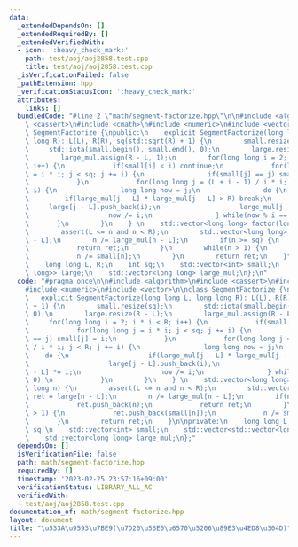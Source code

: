 ```yaml
---
data:
  _extendedDependsOn: []
  _extendedRequiredBy: []
  _extendedVerifiedWith:
  - icon: ':heavy_check_mark:'
    path: test/aoj/aoj2858.test.cpp
    title: test/aoj/aoj2858.test.cpp
  _isVerificationFailed: false
  _pathExtension: hpp
  _verificationStatusIcon: ':heavy_check_mark:'
  attributes:
    links: []
  bundledCode: "#line 2 \"math/segment-factorize.hpp\"\n\n#include <algorithm>\n#include\
    \ <cassert>\n#include <cmath>\n#include <numeric>\n#include <vector>\n\nclass\
    \ SegmentFactorize {\npublic:\n    explicit SegmentFactorize(long long L, long\
    \ long R): L(L), R(R), sq(std::sqrt(R) + 1) {\n        small.resize(sq);\n   \
    \     std::iota(small.begin(), small.end(), 0);\n        large.resize(R - L);\n\
    \        large_mul.assign(R - L, 1);\n        for(long long i = 2; i * i < R;\
    \ i++) {\n            if(small[i] < i) continue;\n            for(long long j\
    \ = i * i; j < sq; j += i) {\n                if(small[j] == j) small[j] = i;\n\
    \            }\n            for(long long j = (L + i - 1) / i * i; j < R; j +=\
    \ i) {\n                long long now = j;\n                do {\n           \
    \         if(large_mul[j - L] * large_mul[j - L] > R) break;\n               \
    \     large[j - L].push_back(i);\n                    large_mul[j - L] *= i;\n\
    \                    now /= i;\n                } while(now % i == 0);\n     \
    \       }\n        }\n    } \n    std::vector<long long> factor(long long n) {\n\
    \        assert(L <= n and n < R);\n        std::vector<long long> ret = large[n\
    \ - L];\n        n /= large_mul[n - L];\n        if(n >= sq) {\n            ret.push_back(n);\n\
    \            return ret;\n        }\n        while(n > 1) {\n            ret.push_back(small[n]);\n\
    \            n /= small[n];\n        }\n        return ret;\n    }\n\nprivate:\n\
    \    long long L, R;\n    int sq;\n    std::vector<int> small;\n    std::vector<std::vector<long\
    \ long>> large;\n    std::vector<long long> large_mul;\n};\n"
  code: "#pragma once\n\n#include <algorithm>\n#include <cassert>\n#include <cmath>\n\
    #include <numeric>\n#include <vector>\n\nclass SegmentFactorize {\npublic:\n \
    \   explicit SegmentFactorize(long long L, long long R): L(L), R(R), sq(std::sqrt(R)\
    \ + 1) {\n        small.resize(sq);\n        std::iota(small.begin(), small.end(),\
    \ 0);\n        large.resize(R - L);\n        large_mul.assign(R - L, 1);\n   \
    \     for(long long i = 2; i * i < R; i++) {\n            if(small[i] < i) continue;\n\
    \            for(long long j = i * i; j < sq; j += i) {\n                if(small[j]\
    \ == j) small[j] = i;\n            }\n            for(long long j = (L + i - 1)\
    \ / i * i; j < R; j += i) {\n                long long now = j;\n            \
    \    do {\n                    if(large_mul[j - L] * large_mul[j - L] > R) break;\n\
    \                    large[j - L].push_back(i);\n                    large_mul[j\
    \ - L] *= i;\n                    now /= i;\n                } while(now % i ==\
    \ 0);\n            }\n        }\n    } \n    std::vector<long long> factor(long\
    \ long n) {\n        assert(L <= n and n < R);\n        std::vector<long long>\
    \ ret = large[n - L];\n        n /= large_mul[n - L];\n        if(n >= sq) {\n\
    \            ret.push_back(n);\n            return ret;\n        }\n        while(n\
    \ > 1) {\n            ret.push_back(small[n]);\n            n /= small[n];\n \
    \       }\n        return ret;\n    }\n\nprivate:\n    long long L, R;\n    int\
    \ sq;\n    std::vector<int> small;\n    std::vector<std::vector<long long>> large;\n\
    \    std::vector<long long> large_mul;\n};"
  dependsOn: []
  isVerificationFile: false
  path: math/segment-factorize.hpp
  requiredBy: []
  timestamp: '2023-02-25 23:57:16+09:00'
  verificationStatus: LIBRARY_ALL_AC
  verifiedWith:
  - test/aoj/aoj2858.test.cpp
documentation_of: math/segment-factorize.hpp
layout: document
title: "\u533A\u9593\u7BE9(\u7D20\u56E0\u6570\u5206\u89E3\u4ED8\u304D)"
---
```

